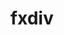 ---
title: "fxdiv"
layout: cache
categories: [package, develop]
meta: {"compilers": ["apple-clang@=16.0.0", "gcc@=11.4.0", "gcc@=13.2.0"], "num_specs": 38, "num_specs_by_stack": {"e4s": 10, "e4s-neoverse_v1": 4, "ml-darwin-aarch64-mps": 4, "ml-linux-aarch64-cpu": 10, "ml-linux-aarch64-cuda": 10, "ml-linux-x86_64-cpu": 10, "ml-linux-x86_64-cuda": 10, "root": 38}, "oss": ["sequoia", "ubuntu22.04", "ubuntu24.04"], "platforms": ["darwin", "linux"], "stacks": ["e4s", "e4s-neoverse_v1", "ml-darwin-aarch64-mps", "ml-linux-aarch64-cpu", "ml-linux-aarch64-cuda", "ml-linux-x86_64-cpu", "ml-linux-x86_64-cuda", "root"], "targets": ["aarch64", "neoverse_v1", "x86_64_v3"], "versions": ["2020-04-17"]}
spec_details: [{"compiler": "gcc@=13.2.0", "hash": "4nivxoncm6g2nuoawwkbib4hsqwddzdq", "os": "ubuntu24.04", "platform": "linux", "size": "-", "stacks": ["ml-linux-aarch64-cpu", "ml-linux-aarch64-cuda", "root"], "target": "aarch64", "variants": ["build_system=cmake", "build_type=Release", "generator=ninja", "~ipo"], "versions": ["2020-04-17"]}, {"compiler": "gcc@=13.2.0", "hash": "4osnv4celi7nmv4z2ynvbj5xapbcjfuj", "os": "ubuntu24.04", "platform": "linux", "size": "-", "stacks": ["ml-linux-aarch64-cpu", "ml-linux-aarch64-cuda", "root"], "target": "aarch64", "variants": ["build_system=cmake", "build_type=Release", "generator=ninja", "~ipo"], "versions": ["2020-04-17"]}, {"compiler": "gcc@=13.2.0", "hash": "4tbfbpnu6xoe5e75sz5zlkg6ssrpy5ge", "os": "ubuntu24.04", "platform": "linux", "size": "-", "stacks": ["ml-linux-x86_64-cpu", "ml-linux-x86_64-cuda", "root"], "target": "x86_64_v3", "variants": ["build_system=cmake", "build_type=Release", "generator=ninja", "~ipo"], "versions": ["2020-04-17"]}, {"compiler": "gcc@=13.2.0", "hash": "4zoj2tzqgrhjzcmitmytlu2ppnpmzlic", "os": "ubuntu24.04", "platform": "linux", "size": "-", "stacks": ["ml-linux-x86_64-cpu", "ml-linux-x86_64-cuda", "root"], "target": "x86_64_v3", "variants": ["build_system=cmake", "build_type=Release", "generator=ninja", "~ipo"], "versions": ["2020-04-17"]}, {"compiler": "gcc@=13.2.0", "hash": "6gcnuaof7aj3snquamvuxxuht2chwlms", "os": "ubuntu24.04", "platform": "linux", "size": "-", "stacks": ["ml-linux-x86_64-cpu", "ml-linux-x86_64-cuda", "root"], "target": "x86_64_v3", "variants": ["build_system=cmake", "build_type=Release", "generator=ninja", "~ipo"], "versions": ["2020-04-17"]}, {"compiler": "gcc@=13.2.0", "hash": "7xbc5ok7gyyhntqvohlsxv6jham7gi5v", "os": "ubuntu24.04", "platform": "linux", "size": "-", "stacks": ["ml-linux-aarch64-cpu", "ml-linux-aarch64-cuda", "root"], "target": "aarch64", "variants": ["build_system=cmake", "build_type=Release", "generator=ninja", "~ipo"], "versions": ["2020-04-17"]}, {"compiler": "gcc@=13.2.0", "hash": "a4upe5cekvlxxrkcyfmphdf4o63po7fe", "os": "ubuntu24.04", "platform": "linux", "size": "-", "stacks": ["ml-linux-aarch64-cpu", "ml-linux-aarch64-cuda", "root"], "target": "aarch64", "variants": ["build_system=cmake", "build_type=Release", "generator=ninja", "~ipo"], "versions": ["2020-04-17"]}, {"compiler": "gcc@=13.2.0", "hash": "aabbevjpmcuyfy5dgj7rdmreq2e6237t", "os": "ubuntu24.04", "platform": "linux", "size": "-", "stacks": ["ml-linux-x86_64-cpu", "ml-linux-x86_64-cuda", "root"], "target": "x86_64_v3", "variants": ["build_system=cmake", "build_type=Release", "generator=ninja", "~ipo"], "versions": ["2020-04-17"]}, {"compiler": "gcc@=13.2.0", "hash": "ahacyf5u4uewgbbk36fvgxhha457nxi6", "os": "ubuntu24.04", "platform": "linux", "size": "-", "stacks": ["ml-linux-aarch64-cpu", "ml-linux-aarch64-cuda", "root"], "target": "aarch64", "variants": ["build_system=cmake", "build_type=Release", "generator=ninja", "~ipo"], "versions": ["2020-04-17"]}, {"compiler": "gcc@=11.4.0", "hash": "cj773wkw3qng3nz6nm3yd74mv37edvgn", "os": "ubuntu22.04", "platform": "linux", "size": "-", "stacks": ["e4s-neoverse_v1", "root"], "target": "neoverse_v1", "variants": ["build_system=cmake", "build_type=Release", "generator=ninja", "~ipo"], "versions": ["2020-04-17"]}, {"compiler": "gcc@=13.2.0", "hash": "cnyd4zz3ifecgyemn7w4u2cuckwptivs", "os": "ubuntu24.04", "platform": "linux", "size": "-", "stacks": ["ml-linux-aarch64-cpu", "ml-linux-aarch64-cuda", "root"], "target": "aarch64", "variants": ["build_system=cmake", "build_type=Release", "generator=ninja", "~ipo"], "versions": ["2020-04-17"]}, {"compiler": "apple-clang@=16.0.0", "hash": "dbq4zh6abp73busu4z2eylij7dacp3ut", "os": "sequoia", "platform": "darwin", "size": "-", "stacks": ["ml-darwin-aarch64-mps", "root"], "target": "aarch64", "variants": ["build_system=cmake", "build_type=Release", "generator=ninja", "~ipo"], "versions": ["2020-04-17"]}, {"compiler": "gcc@=11.4.0", "hash": "dg2znn2asqj2jzarbqr2km2avyra5mjp", "os": "ubuntu22.04", "platform": "linux", "size": "-", "stacks": ["e4s", "root"], "target": "x86_64_v3", "variants": ["build_system=cmake", "build_type=Release", "generator=ninja", "~ipo"], "versions": ["2020-04-17"]}, {"compiler": "gcc@=13.2.0", "hash": "dhhuircfo4vl6rdxtovbxfw2tltte5a3", "os": "ubuntu24.04", "platform": "linux", "size": "-", "stacks": ["ml-linux-aarch64-cpu", "ml-linux-aarch64-cuda", "root"], "target": "aarch64", "variants": ["build_system=cmake", "build_type=Release", "generator=ninja", "~ipo"], "versions": ["2020-04-17"]}, {"compiler": "gcc@=13.2.0", "hash": "ggywdcwhafzcx7ff5favg2pbmt5dyymq", "os": "ubuntu24.04", "platform": "linux", "size": "-", "stacks": ["ml-linux-aarch64-cpu", "ml-linux-aarch64-cuda", "root"], "target": "aarch64", "variants": ["build_system=cmake", "build_type=Release", "generator=ninja", "~ipo"], "versions": ["2020-04-17"]}, {"compiler": "gcc@=11.4.0", "hash": "hjgl5n4pxdvecgipz5mk5ei2l3jtmuit", "os": "ubuntu22.04", "platform": "linux", "size": "-", "stacks": ["e4s", "root"], "target": "x86_64_v3", "variants": ["build_system=cmake", "build_type=Release", "generator=ninja", "~ipo"], "versions": ["2020-04-17"]}, {"compiler": "gcc@=13.2.0", "hash": "in7yl462rqigitbwrrs2qatb4joaaoou", "os": "ubuntu24.04", "platform": "linux", "size": "-", "stacks": ["ml-linux-x86_64-cpu", "ml-linux-x86_64-cuda", "root"], "target": "x86_64_v3", "variants": ["build_system=cmake", "build_type=Release", "generator=ninja", "~ipo"], "versions": ["2020-04-17"]}, {"compiler": "gcc@=11.4.0", "hash": "irmzdc62jotf5e3u3kfawbavuelecpkr", "os": "ubuntu22.04", "platform": "linux", "size": "-", "stacks": ["e4s", "root"], "target": "x86_64_v3", "variants": ["build_system=cmake", "build_type=Release", "generator=ninja", "~ipo"], "versions": ["2020-04-17"]}, {"compiler": "gcc@=11.4.0", "hash": "jujfxs6tt45ibtwxoo7ltg2mnntc6vvr", "os": "ubuntu22.04", "platform": "linux", "size": "-", "stacks": ["e4s", "root"], "target": "x86_64_v3", "variants": ["build_system=cmake", "build_type=Release", "generator=ninja", "~ipo"], "versions": ["2020-04-17"]}, {"compiler": "gcc@=11.4.0", "hash": "k62rpjwgqq2efc72n2krubdhxcfxtiem", "os": "ubuntu22.04", "platform": "linux", "size": "-", "stacks": ["e4s", "root"], "target": "x86_64_v3", "variants": ["build_system=cmake", "build_type=Release", "generator=ninja", "~ipo"], "versions": ["2020-04-17"]}, {"compiler": "gcc@=13.2.0", "hash": "k6v5l7iqjr5t6omnyjvi4akgj2cpwb5i", "os": "ubuntu24.04", "platform": "linux", "size": "-", "stacks": ["ml-linux-aarch64-cpu", "ml-linux-aarch64-cuda", "root"], "target": "aarch64", "variants": ["build_system=cmake", "build_type=Release", "generator=ninja", "~ipo"], "versions": ["2020-04-17"]}, {"compiler": "gcc@=13.2.0", "hash": "kcwahevc5sogosqcxprtxrnzjfe3vu7g", "os": "ubuntu24.04", "platform": "linux", "size": "-", "stacks": ["ml-linux-x86_64-cpu", "ml-linux-x86_64-cuda", "root"], "target": "x86_64_v3", "variants": ["build_system=cmake", "build_type=Release", "generator=ninja", "~ipo"], "versions": ["2020-04-17"]}, {"compiler": "gcc@=11.4.0", "hash": "la34awwga2puuomzhipbxkfwo5cpdqq6", "os": "ubuntu22.04", "platform": "linux", "size": "-", "stacks": ["e4s", "root"], "target": "x86_64_v3", "variants": ["build_system=cmake", "build_type=Release", "generator=ninja", "~ipo"], "versions": ["2020-04-17"]}, {"compiler": "gcc@=13.2.0", "hash": "lf3ca2zpj6rnfjt5tq7dhsxlqiayhhpz", "os": "ubuntu24.04", "platform": "linux", "size": "-", "stacks": ["ml-linux-x86_64-cpu", "ml-linux-x86_64-cuda", "root"], "target": "x86_64_v3", "variants": ["build_system=cmake", "build_type=Release", "generator=ninja", "~ipo"], "versions": ["2020-04-17"]}, {"compiler": "gcc@=11.4.0", "hash": "lzzfcblf636g6inlbzf4lc6s54oiwonx", "os": "ubuntu22.04", "platform": "linux", "size": "-", "stacks": ["e4s", "root"], "target": "x86_64_v3", "variants": ["build_system=cmake", "build_type=Release", "generator=ninja", "~ipo"], "versions": ["2020-04-17"]}, {"compiler": "apple-clang@=16.0.0", "hash": "mggxzw4bnoysdfuep4xx4rn6ge3wgyzs", "os": "sequoia", "platform": "darwin", "size": "-", "stacks": ["ml-darwin-aarch64-mps", "root"], "target": "aarch64", "variants": ["build_system=cmake", "build_type=Release", "generator=ninja", "~ipo"], "versions": ["2020-04-17"]}, {"compiler": "gcc@=11.4.0", "hash": "oj53z533ycfz6gmx2dsmh2ud2k3xfgdu", "os": "ubuntu22.04", "platform": "linux", "size": "-", "stacks": ["e4s-neoverse_v1", "root"], "target": "neoverse_v1", "variants": ["build_system=cmake", "build_type=Release", "generator=ninja", "~ipo"], "versions": ["2020-04-17"]}, {"compiler": "gcc@=11.4.0", "hash": "phepiumzfklwq53anpaz7hpg7bqwejwt", "os": "ubuntu22.04", "platform": "linux", "size": "-", "stacks": ["e4s-neoverse_v1", "root"], "target": "neoverse_v1", "variants": ["build_system=cmake", "build_type=Release", "generator=ninja", "~ipo"], "versions": ["2020-04-17"]}, {"compiler": "gcc@=13.2.0", "hash": "qwlbqbma7x42wvtgawugyd5x6oe72otg", "os": "ubuntu24.04", "platform": "linux", "size": "-", "stacks": ["ml-linux-aarch64-cpu", "ml-linux-aarch64-cuda", "root"], "target": "aarch64", "variants": ["build_system=cmake", "build_type=Release", "generator=ninja", "~ipo"], "versions": ["2020-04-17"]}, {"compiler": "gcc@=11.4.0", "hash": "smsnprbx5n6pupbbonl5bamsmkujht3o", "os": "ubuntu22.04", "platform": "linux", "size": "-", "stacks": ["e4s", "root"], "target": "x86_64_v3", "variants": ["build_system=cmake", "build_type=Release", "generator=ninja", "~ipo"], "versions": ["2020-04-17"]}, {"compiler": "gcc@=11.4.0", "hash": "tj5lcl6oflitwnle76ksakeend25ssjx", "os": "ubuntu22.04", "platform": "linux", "size": "-", "stacks": ["e4s", "root"], "target": "x86_64_v3", "variants": ["build_system=cmake", "build_type=Release", "generator=ninja", "~ipo"], "versions": ["2020-04-17"]}, {"compiler": "apple-clang@=16.0.0", "hash": "tnhtwdw5cjaz7y6grsgm74d2lw3gnhqz", "os": "sequoia", "platform": "darwin", "size": "-", "stacks": ["ml-darwin-aarch64-mps", "root"], "target": "aarch64", "variants": ["build_system=cmake", "build_type=Release", "generator=ninja", "~ipo"], "versions": ["2020-04-17"]}, {"compiler": "gcc@=11.4.0", "hash": "trppwtyydgd3lwhb5p4arvzv3ebjeqhe", "os": "ubuntu22.04", "platform": "linux", "size": "-", "stacks": ["e4s-neoverse_v1", "root"], "target": "neoverse_v1", "variants": ["build_system=cmake", "build_type=Release", "generator=ninja", "~ipo"], "versions": ["2020-04-17"]}, {"compiler": "apple-clang@=16.0.0", "hash": "tyclcalyz6k3fi5xvxhmpojmm5ybreys", "os": "sequoia", "platform": "darwin", "size": "-", "stacks": ["ml-darwin-aarch64-mps", "root"], "target": "aarch64", "variants": ["build_system=cmake", "build_type=Release", "generator=ninja", "~ipo"], "versions": ["2020-04-17"]}, {"compiler": "gcc@=13.2.0", "hash": "u2eq67vkcthduylzzovu46mnuerazyi3", "os": "ubuntu24.04", "platform": "linux", "size": "-", "stacks": ["ml-linux-x86_64-cpu", "ml-linux-x86_64-cuda", "root"], "target": "x86_64_v3", "variants": ["build_system=cmake", "build_type=Release", "generator=ninja", "~ipo"], "versions": ["2020-04-17"]}, {"compiler": "gcc@=13.2.0", "hash": "v3frssdatiultvy6xb7z4cxmfpjpcml5", "os": "ubuntu24.04", "platform": "linux", "size": "-", "stacks": ["ml-linux-x86_64-cpu", "ml-linux-x86_64-cuda", "root"], "target": "x86_64_v3", "variants": ["build_system=cmake", "build_type=Release", "generator=ninja", "~ipo"], "versions": ["2020-04-17"]}, {"compiler": "gcc@=11.4.0", "hash": "vupol3ts2yh5fetcdpw3at5arwmy2cst", "os": "ubuntu22.04", "platform": "linux", "size": "-", "stacks": ["e4s", "root"], "target": "x86_64_v3", "variants": ["build_system=cmake", "build_type=Release", "generator=ninja", "~ipo"], "versions": ["2020-04-17"]}, {"compiler": "gcc@=13.2.0", "hash": "wbkg5b6wzr7bt7bbqrhvlu65gbdndvmy", "os": "ubuntu24.04", "platform": "linux", "size": "-", "stacks": ["ml-linux-x86_64-cpu", "ml-linux-x86_64-cuda", "root"], "target": "x86_64_v3", "variants": ["build_system=cmake", "build_type=Release", "generator=ninja", "~ipo"], "versions": ["2020-04-17"]}]
---